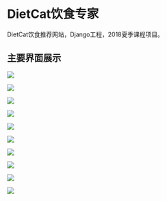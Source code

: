# DietCat饮食专家
DietCat饮食推荐网站，Django工程，2018夏季课程项目。 
## 主要界面展示
![](https://i.imgur.com/d1nJjUE.jpg)

![](https://i.imgur.com/6Xwsqj9.jpg)

![](https://i.imgur.com/QgHLlkT.jpg)

![](https://i.imgur.com/5Hcpflf.jpg)

![](https://i.imgur.com/o0SJUD8.jpg)

![](https://i.imgur.com/Fht3a0L.jpg)

![](https://i.imgur.com/nLwWrDq.jpg)

![](https://i.imgur.com/QI88vAs.jpg)

![](https://i.imgur.com/VeBkQO1.jpg)

![](https://i.imgur.com/0YZb4Gh.jpg)